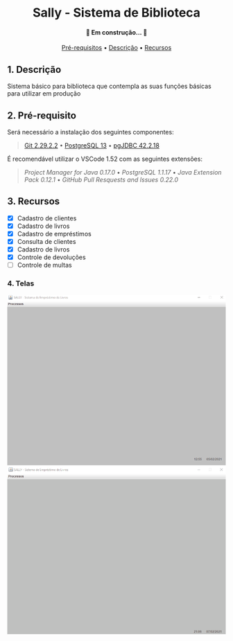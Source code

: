 <h1 align="center">  Sally - Sistema de Biblioteca </h1> <h4 align="center"> 🚧 Em construção... 🚧 </h4>







<p align="center">
 <a href="#Pré-requisitos">Pré-requisitos</a> •
 <a href="#Descrição">Descrição</a> • 
 <a href="#Recursos">Recursos</a>  
</p>

## 1. Descrição

Sistema básico para biblioteca que contempla as suas funções básicas para utilizar em produção

## 2. Pré-requisito
Será necessário a instalação dos seguintes componentes:

> [Git 2.29.2.2]((https://git-scm.com/)) • [PostgreSQL 13](https://www.postgresql.org/about/news/postgresql-13-released-2077/) • [pgJDBC 42.2.18]((https://jdbc.postgresql.org/download.html)) 

É recomendável utilizar o VSCode 1.52 com as seguintes extensões:

> *Project Manager for Java 0.17.0* • *PostgreSQL 1.1.17* • *Java Extension Pack 0.12.1* • *GitHub Pull Resquests and Issues 0.22.0*  
 
## 3. Recursos 
- [x] Cadastro de clientes
- [x]  Cadastro de livros 
- [x]  Cadastro de empréstimos
- [x]  Consulta de clientes
- [x]  Cadastro de livros
- [x]  Controle de devoluções
- [ ]  Controle de multas

### 4. Telas

![](tela1.gif)
![](tela2.gif)
